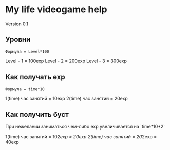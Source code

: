 <h1>My life videogame help</h1>

Version 0.1

<h2>Уровни</h2>

`Формула = Level*100`

Level - 1 = 100exp
Level - 2 = 200exp
Level - 3 = 300exp

<h2>Как получать exp</h2>

`Формула = time*10`

1(time) час занятий = 10exp
2(time) час занятий = 20exp

<h2>Как получить буст</h2>
При нежелании заниматься чем-либо exp увеличивается на `time*10*2`

1(time) час занятий = 10*2exp = 20exp
2(time) час занятий = 20*2exp = 40exp
